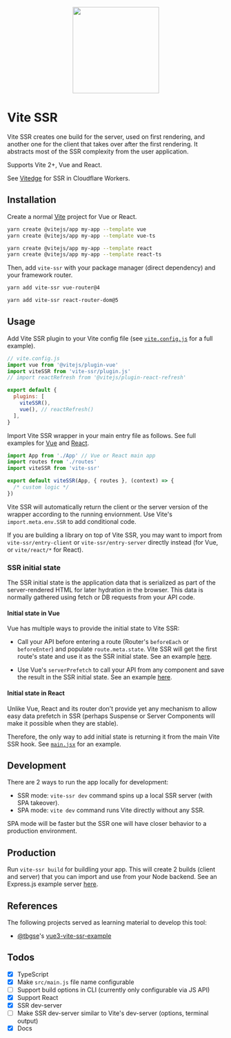 <p align="center">
  <img width="200" src="./logo.png">
</p>

# Vite SSR

Vite SSR creates one build for the server, used on first rendering, and another one for the client that takes over after the first rendering. It abstracts most of the SSR complexity from the user application.

Supports Vite 2+, Vue and React.

See [Vitedge](https://github.com/frandiox/vitedge) for SSR in Cloudflare Workers.

## Installation

Create a normal [Vite](https://vitejs.dev/guide/) project for Vue or React.

```sh
yarn create @vitejs/app my-app --template vue
yarn create @vitejs/app my-app --template vue-ts

yarn create @vitejs/app my-app --template react
yarn create @vitejs/app my-app --template react-ts
```

Then, add `vite-ssr` with your package manager (direct dependency) and your framework router.

```sh
yarn add vite-ssr vue-router@4

yarn add vite-ssr react-router-dom@5
```

## Usage

Add Vite SSR plugin to your Vite config file (see [`vite.config.js`](./examples/vue/vite.config.js) for a full example).

```js
// vite.config.js
import vue from '@vitejs/plugin-vue'
import viteSSR from 'vite-ssr/plugin.js'
// import reactRefresh from '@vitejs/plugin-react-refresh'

export default {
  plugins: [
    viteSSR(),
    vue(), // reactRefresh()
  ],
}
```

Import Vite SSR wrapper in your main entry file as follows. See full examples for [Vue](./examples/vue/src/main.js) and [React](./examples/react/src/main.jsx).

```js
import App from './App' // Vue or React main app
import routes from './routes'
import viteSSR from 'vite-ssr'

export default viteSSR(App, { routes }, (context) => {
  /* custom logic */
})
```

Vite SSR will automatically return the client or the server version of the wrapper according to the running enviornment. Use Vite's `import.meta.env.SSR` to add conditional code.

If you are building a library on top of Vite SSR, you may want to import from `vite-ssr/entry-client` or `vite-ssr/entry-server` directly instead (for Vue, or `vite/react/*` for React).

### SSR initial state

The SSR initial state is the application data that is serialized as part of the server-rendered HTML for later hydration in the browser. This data is normally gathered using fetch or DB requests from your API code.

#### Initial state in Vue

Vue has multiple ways to provide the initial state to Vite SSR:

- Call your API before entering a route (Router's `beforeEach` or `beforeEnter`) and populate `route.meta.state`. Vite SSR will get the first route's state and use it as the SSR initial state. See an example [here](./examples/vue/src/main.js).

- Use Vue's `serverPrefetch` to call your API from any component and save the result in the SSR initial state. See an example [here](./examples/vue/src/pages/Homepage.js).

#### Initial state in React

Unlike Vue, React and its router don't provide yet any mechanism to allow easy data prefetch in SSR (perhaps Suspense or Server Components will make it possible when they are stable).

Therefore, the only way to add initial state is returning it from the main Vite SSR hook. See [`main.jsx`](./examples/react/src/main.jsx) for an example.

## Development

There are 2 ways to run the app locally for development:

- SSR mode: `vite-ssr dev` command spins up a local SSR server (with SPA takeover).
- SPA mode: `vite dev` command runs Vite directly without any SSR.

SPA mode will be faster but the SSR one will have closer behavior to a production environment.

## Production

Run `vite-ssr build` for buildling your app. This will create 2 builds (client and server) that you can import and use from your Node backend. See an Express.js example server [here](./examples/node-server/index.js).

## References

The following projects served as learning material to develop this tool:

- [@tbgse](https://github.com/tbgse)'s [vue3-vite-ssr-example](https://github.com/tbgse/vue3-vite-ssr-example/)

## Todos

- [x] TypeScript
- [x] Make `src/main.js` file name configurable
- [ ] Support build options in CLI (currently only configurable via JS API)
- [x] Support React
- [x] SSR dev-server
- [ ] Make SSR dev-server similar to Vite's dev-server (options, terminal output)
- [x] Docs

